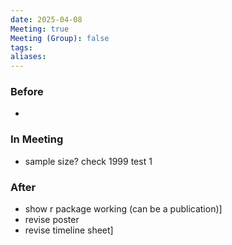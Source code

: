 ```yaml
---
date: 2025-04-08
Meeting: true
Meeting (Group): false
tags: 
aliases:
---
```


### Before
- 

### In Meeting
- sample size? check 1999 test 1

### After
- show r package working (can be a publication)]
- revise poster
- revise timeline sheet]